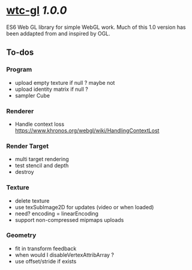 # [wtc-gl](https://github.com/wethegit/wtc-gl#readme) _1.0.0_

ES6 Web GL library for simple WebGL work. Much of this 1.0 version has been addapted from and inspired by OGL.

## To-dos

### Program

- upload empty texture if null ? maybe not
- upload identity matrix if null ?
- sampler Cube

### Renderer

- Handle context loss https://www.khronos.org/webgl/wiki/HandlingContextLost

### Render Target

- multi target rendering
- test stencil and depth
- destroy

### Texture

- delete texture
- use texSubImage2D for updates (video or when loaded)
- need? encoding = linearEncoding
- support non-compressed mipmaps uploads

### Geometry

- fit in transform feedback
- when would I disableVertexAttribArray ?
- use offset/stride if exists
